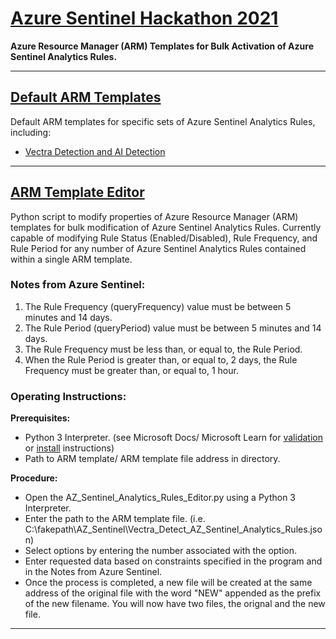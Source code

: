# [Azure Sentinel Hackathon 2021](https://github.com/MSSAPSCA1/Azure_Sentinel)
**Azure Resource Manager (ARM) Templates for Bulk Activation of Azure Sentinel Analytics Rules.**
___
## [Default ARM Templates](https://github.com/MSSAPSCA1/Azure_Sentinel/tree/main/Default_AZ_Sentinel_Rule_Templates)

Default ARM templates for specific sets of Azure Sentinel Analytics Rules, including:

*  [Vectra Detection and AI Detection](https://github.com/MSSAPSCA1/Azure_Sentinel/blob/main/Default_AZ_Sentinel_Rule_Templates/Vectra_Detect_AZ_Sentinel_Analytics_Rules.json)
___
## [ARM Template Editor](https://github.com/MSSAPSCA1/Azure_Sentinel/blob/main/AZ_Sentinel_Analytics_Rules_Editor.py)

Python script to modify properties of Azure Resource Manager (ARM) templates for bulk modification of Azure Sentinel Analytics Rules. Currently capable of modifying Rule Status (Enabled/Disabled), Rule Frequency, and Rule Period for any number of Azure Sentinel Analytics Rules contained within a single ARM template.

### Notes from Azure Sentinel:
1.  The Rule Frequency (queryFrequency) value must be between 5 minutes and 14 days.
2.  The Rule Period (queryPeriod) value must be between 5 minutes and 14 days.
3.  The Rule Frequency must be less than, or equal to, the Rule Period.
4.  When the Rule Period is greater than, or equal to, 2 days, the Rule Frequency must be greater than, or equal to, 1 hour.

### Operating Instructions:

**Prerequisites:**
* Python 3 Interpreter. (see Microsoft Docs/ Microsoft Learn for [validation](https://docs.microsoft.com/en-us/learn/modules/python-install-vscode/2-python-programming-language?pivots=windows) or [install](https://docs.microsoft.com/en-us/learn/modules/python-install-vscode/3-exercise-install-python3?pivots=windows) instructions)
* Path to ARM template/ ARM template file address in directory.

**Procedure:**
* Open the AZ_Sentinel_Analytics_Rules_Editor.py using a Python 3 Interpreter.
* Enter the path to the ARM template file. (i.e. C:\fakepath\AZ_Sentinel\Vectra_Detect_AZ_Sentinel_Analytics_Rules.json)
* Select options by entering the number associated with the option.
* Enter requested data based on constraints specified in the program and in the Notes from Azure Sentinel.
* Once the process is completed, a new file will be created at the same address of the original file with the word "NEW" appended as the prefix of the new filename. You will now have two files, the orignal and the new file.
___
